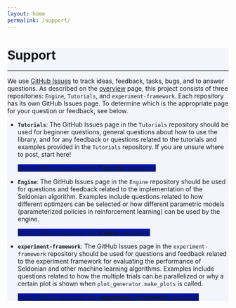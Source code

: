 ```yaml
---
layout: home
permalink: /support/
---
```


<!-- Main Container -->
<div class="container p-3 my-5 border" style="background-color: #f3f4fc;">
<h1 class="mb-3">Support</h1>
<hr class="my-4">
<p>
    We use <a href="https://docs.github.com/en/issues/tracking-your-work-with-issues/about-issues">GitHub Issues</a> to track ideas, feedback, tasks, bugs, and to answer questions. As described on the <a href="overview.html">overview</a> page, this project consists of three repositories: <code>Engine</code>, <code>Tutorials</code>, and <code>experiment-framework</code>. Each repository has its own GitHub Issues page. To determine which is the appropriate page for your question or feedback, see below.
</p>

<ul class="list-group">
    <li class="list-group-item">
        <p>
            <b><code>Tutorials</code></b>: The GitHub Issues page in the <code>Tutorials</code> repository should be used for beginner questions, general questions about how to use the library, and for any feedback or questions related to the tutorials and examples provided in the <code>Tutorials</code> repository. If you are unsure where to post, start here!
        </p>
        <a type="button" href="https://github.com/seldonian-toolkit/Tutorials/issues" class="btn btn-primary mb-3" style="background-color: #0014A8;">Go to GitHub Issues for the <b>Tutorials</b> repository</a>
    </li>
    <li class="list-group-item">
        <p>
            <b><code>Engine</code></b>: The GitHub Issues page in the <code>Engine</code> repository should be used for questions and feedback related to the implementation of the Seldonian algorithm. Examples include questions related to how different optimzers can be selected or how different parametric models (parameterized policies in reinforcement learning) can be used by the engine.
        </p>
        <a type="button" href="https://github.com/seldonian-toolkit/Engine/issues" class="btn btn-primary mb-3" style="background-color: #0014A8;">Go to GitHub Issues for the <b>Engine</b> repository</a>
    </li>
    <li class="list-group-item">
        <p>
            <b><code>experiment-framework</code></b>: The GitHub Issues page in the <code>experiment-framework</code> repository should be used for questions and feedback related to the experiment framework for evaluating the performance of Seldonian and other machine learning algorithms. Examples include questions related to how the multiple trials can be parallelized or why a certain plot is shown when <code>plot_generator.make_plots</code> is called.
        </p>
        <a type="button" href="https://github.com/seldonian-toolkit/experiment-framework/issues" class="btn btn-primary mb-3" style="background-color: #0014A8;">Go to GitHub Issues for the <b>experiment-framework</b> repository</a>
    </li>
</ul>
</div>